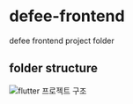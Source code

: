 # defee-frontend
defee frontend project folder

## folder structure
![flutter 프로젝트 구조](https://github.com/user-attachments/assets/2776955c-12cb-4384-b230-a066d852376f)


